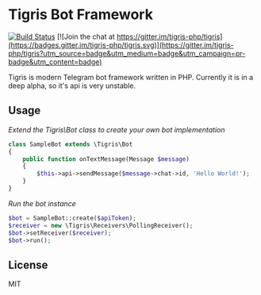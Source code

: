 # Tigris Bot Framework #

[![Build Status](https://travis-ci.org/tigris-php/tigris.svg?branch=master)](https://travis-ci.org/tigris-php/tigris)
[![Join the chat at https://gitter.im/tigris-php/tigris](https://badges.gitter.im/tigris-php/tigris.svg)](https://gitter.im/tigris-php/tigris?utm_source=badge&utm_medium=badge&utm_campaign=pr-badge&utm_content=badge)

Tigris is modern Telegram bot framework written in PHP.
Currently it is in a deep alpha, so it's api is very unstable.

## Usage

*Extend the Tigris\Bot class to create your own bot implementation*
```php
class SampleBot extends \Tigris\Bot
{
    public function onTextMessage(Message $message)
    {
        $this->api->sendMessage($message->chat->id, 'Hello World!');
    }
}
```
*Run the bot instance*
```php
$bot = SampleBot::create($apiToken);
$receiver = new \Tigris\Receivers\PollingReceiver();
$bot->setReceiver($receiver);
$bot->run();
```

## License

MIT